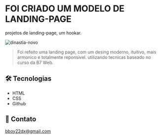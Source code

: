 # FOI CRIADO UM MODELO DE LANDING-PAGE 

projetos de landing-page, um hookar. 

![dinastia-novo](https://github.com/user-attachments/assets/2d0b6e34-de0e-4fcb-8aa1-8eb052ab7b61)

> Foi refeito uma landing page, com um desing moderno, ituitivo, mais armonico e totalmente reponsivel. utilizando tecnicas baseado no curso da B7 Web.



## 🛠 Tecnologias

- HTML
- CSS
- Github

## 💛 Contato

bboy22dx@gmail.com
